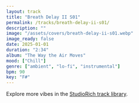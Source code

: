 ```yaml
---
layout: track
title: "Breath Delay II S01"
permalink: /tracks/breath-delay-ii-s01/
description: ""
image: "/assets/covers/breath-delay-ii-s01.webp"
image_ready: false
date: 2025-01-01
duration: "2:34"
album: "The Way the Air Moves"
mood: ["Chill"]
genre: ["ambient", "lo-fi", "instrumental"]
bpm: 90
key: "F#"
---
```


Explore more vibes in the [StudioRich track library](/tracks/).

